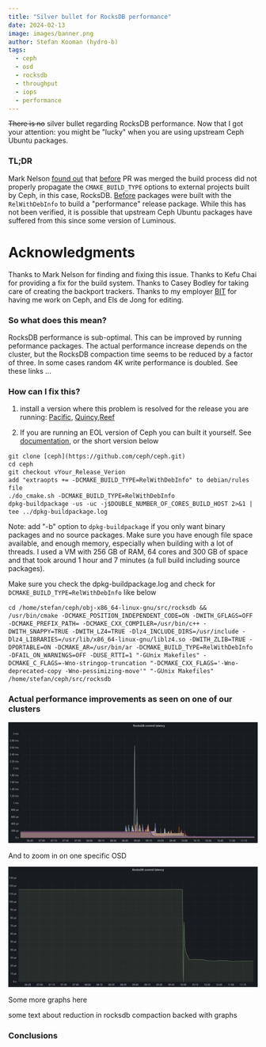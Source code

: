 ```yaml
---
title: "Silver bullet for RocksDB performance"
date: 2024-02-13
image: images/banner.png
author: Stefan Kooman (hydro-b)
tags:
  - ceph
  - osd
  - rocksdb
  - throughput
  - iops
  - performance
---
```


~~There is no~~ silver bullet regarding RocksDB performance. Now that I got your attention: you might be "lucky" when you are using upstream Ceph Ubuntu packages.

### TL;DR
Mark Nelson [found out](https://ceph.io/en/news/blog/2024/ceph-a-journey-to-1tibps/#fix-three) that [before](https://github.com/ceph/ceph/pull/54918) PR was merged the build process did not properly propagate the `CMAKE_BUILD_TYPE` options to external projects built by Ceph, in this case, RocksDB. [Before](https://github.com/ceph/ceph/pull/24133) packages were built with the `RelWithDebInfo` to build a "performance" release package. While this has not been verified, it is possible that upstream Ceph Ubuntu packages have suffered from this since some version of Luminous.

# Acknowledgments

Thanks to Mark Nelson for finding and fixing this issue. Thanks to Kefu Chai for providing a fix for the build system. Thanks to Casey Bodley for taking care of creating the backport trackers. Thanks to my employer [BIT](https://www.bit.nl) for having me work on Ceph, and Els de Jong for editing.

### So what does this mean?

RocksDB performance is sub-optimal. This can be improved by running peformance packages. The actual performance increase depends on the cluster, but the RocksDB compaction time seems to be reduced by a factor of three. In some cases random 4K write performance is doubled. See these links ...

### How can I fix this?

1) install a version where this problem is resolved for the release you are running: [Pacific](https://tracker.ceph.com/issues/64362), [Quincy](https://github.com/ceph/ceph/pull/55501),[Reef](https://github.com/ceph/ceph/pull/55502)

2) If you are running an EOL version of Ceph you can built it yourself. See [documentation](https://docs.ceph.com/en/latest/install/build-ceph/), or the short version below

```
git clone [ceph](https://github.com/ceph/ceph.git)
cd ceph
git checkout vYour_Release_Verion
add "extraopts += -DCMAKE_BUILD_TYPE=RelWithDebInfo" to debian/rules file
./do_cmake.sh -DCMAKE_BUILD_TYPE=RelWithDebInfo
dpkg-buildpackage -us -uc -j$DOUBLE_NUMBER_OF_CORES_BUILD_HOST 2>&1 | tee ../dpkg-buildpackage.log
```

Note: add "-b" option to `dpkg-buildpackage` if you only want binary packages and no source packages. Make sure you have enough file space available, and enough memory, especially when building with a lot of threads. I used a VM with 256 GB of RAM, 64 cores and 300 GB of space and that took around 1 hour and 7 minutes (a full build including source packages).

Make sure you check the dpkg-buildpackage.log and check for `DCMAKE_BUILD_TYPE=RelWithDebInfo` like below

```
cd /home/stefan/ceph/obj-x86_64-linux-gnu/src/rocksdb && /usr/bin/cmake -DCMAKE_POSITION_INDEPENDENT_CODE=ON -DWITH_GFLAGS=OFF -DCMAKE_PREFIX_PATH= -DCMAKE_CXX_COMPILER=/usr/bin/c++ -DWITH_SNAPPY=TRUE -DWITH_LZ4=TRUE -Dlz4_INCLUDE_DIRS=/usr/include -Dlz4_LIBRARIES=/usr/lib/x86_64-linux-gnu/liblz4.so -DWITH_ZLIB=TRUE -DPORTABLE=ON -DCMAKE_AR=/usr/bin/ar -DCMAKE_BUILD_TYPE=RelWithDebInfo -DFAIL_ON_WARNINGS=OFF -DUSE_RTTI=1 "-GUnix Makefiles" -DCMAKE_C_FLAGS=-Wno-stringop-truncation "-DCMAKE_CXX_FLAGS='-Wno-deprecated-copy -Wno-pessimizing-move'" "-GUnix Makefiles" /home/stefan/ceph/src/rocksdb
```

### Actual performance improvements as seen on one of our clusters

![](images/RocksDB_commit_latency_all_osds.png)

And to zoom in on one specific OSD

![](images/RocksDB_commit_latency_osd.228_osds.png)

Some more graphs here

some text about reduction in rocksdb compaction backed with graphs

### Conclusions



